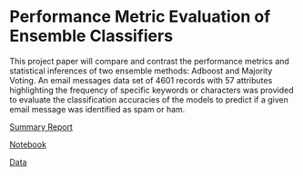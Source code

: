 # Performance Metric Evaluation of Ensemble Classifiers
This project paper will compare and contrast the performance metrics and statistical inferences of two ensemble methods: Adboost and Majority Voting. An email messages data set of 4601 records with 57 attributes highlighting the frequency of specific keywords or characters was provided to evaluate the classification accuracies of the models to predict if a given email message was identified as spam or ham.

[Summary Report](https://github.com/cdgphysics/Performance-Metric-Evaluation-of-Ensemble-Classifiers/blob/030e702355f01429471a52f8188a2d63fba0b01d/Summary%20Paper.pdf)

[Notebook](https://github.com/cdgphysics/Performance-Metric-Evaluation-of-Ensemble-Classifiers/blob/6cf1979bb69a349e557ecf6a9c9ca0c9e517aee6/Ensemble_Classifiers_Soft_Hard_Majority_Voting.ipynb)

[Data](https://github.com/cdgphysics/Performance-Metric-Evaluation-of-Ensemble-Classifiers/blob/6cf1979bb69a349e557ecf6a9c9ca0c9e517aee6/spam.data)
